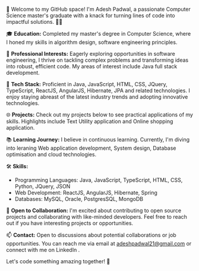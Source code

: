 🚀 Welcome to my GitHub space! I'm Adesh Padwal, a passionate Computer Science master's graduate with a knack for turning lines of code into impactful solutions. 👨‍💻

🎓 **Education:** Completed my master's degree in Computer Science, where I honed my skills in algorithm design, software engineering principles.

💼 **Professional Interests:** Eagerly exploring opportunities in software engineering, I thrive on tackling complex problems and transforming ideas into robust, efficient code. My areas of interest include Java full stack development.

🔧 **Tech Stack:** Proficient in Java, JavaScript, HTML, CSS, JQuery, TypeScript, ReactJS, AngularJS, Hibernate, JPA and related technologies. I enjoy staying abreast of the latest industry trends and adopting innovative technologies.

🌐 **Projects:** Check out my projects below to see practical applications of my skills. Highlights include Text Utility application and Online shopping application.

📚 **Learning Journey:** I believe in continuous learning. Currently, I'm diving into leraning Web application development, System design, Database optimisation and cloud technologies.

🛠️ **Skills:**
- Programming Languages: Java, JavaScript, TypeScript, HTML, CSS, Python, JQuery, JSON
- Web Development: ReactJS, AngularJS, Hibernate, Spring
- Databases: MySQL, Oracle, PostgresSQL, MongoDB

🌱 **Open to Collaboration:** I'm excited about contributing to open source projects and collaborating with like-minded developers. Feel free to reach out if you have interesting projects or opportunities.

📫 **Contact:** Open to discussions about potential collaborations or job opportunities. You can reach me via email at adeshpadwal21@gmail.com
 or connect with me on LinkedIn .

Let's code something amazing together! 🚀
